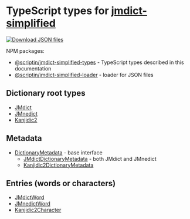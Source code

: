 # TypeScript types for [jmdict-simplified](https://github.com/scriptin/jmdict-simplified)

<!-- This file is used for generated API documentation, refer to README.md for package documentation -->

[![Download JSON files](https://img.shields.io/static/v1?label=Download&message=JSON%20files&color=blue&style=for-the-badge)](https://github.com/scriptin/jmdict-simplified/releases/latest)

NPM packages:

- [@scriptin/jmdict-simplified-types][types] - TypeScript types described in this documentation
- [@scriptin/jmdict-simplified-loader][loader] - loader for JSON files

## Dictionary root types

- [JMdict](interfaces/JMdict.html)
- [JMnedict](interfaces/JMnedict.html)
- [Kanjidic2](interfaces/Kanjidic2.html)

## Metadata

- [DictionaryMetadata](interfaces/DictionaryMetadata.html) - base interface
  - [JMdictDictionaryMetadata](interfaces/JMdictDictionaryMetadata.html) - both JMdict and JMnedict
  - [Kanjidic2DictionaryMetadata](interfaces/Kanjidic2DictionaryMetadata.html)

## Entries (words or characters)

- [JMdictWord](types/JMdictWord.html)
- [JMnedictWord](types/JMnedictWord.html)
- [Kanjidic2Character](types/Kanjidic2Character.html)

[types]: https://www.npmjs.com/package/@scriptin/jmdict-simplified-types
[loader]: https://www.npmjs.com/package/@scriptin/jmdict-simplified-loader
